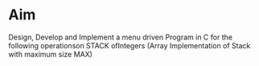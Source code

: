 # Aim 

Design, Develop and Implement a menu driven Program in C for the
following operationson STACK ofIntegers (Array Implementation of Stack with maximum size MAX)
